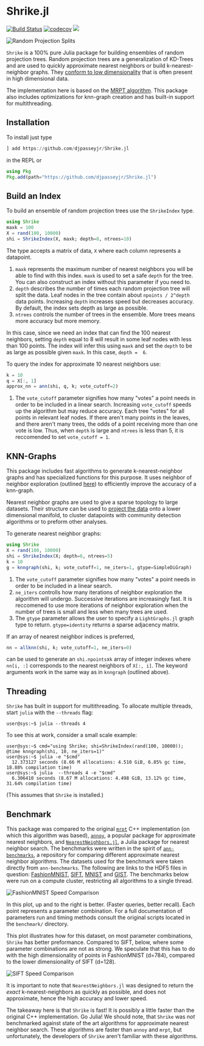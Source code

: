 # Shrike.jl
[![Build Status](https://github.com/djpasseyjr/Shrike.jl/actions/workflows/ci.yml/badge.svg)](https://github.com/djpasseyjr/Shrike.jl/actions/workflows/ci.yml/badge.svg)
[![codecov](https://codecov.io/gh/djpasseyjr/Shrike.jl/branch/main/graph/badge.svg?token=S7PNXQOLQK)](https://codecov.io/gh/djpasseyjr/Shrike.jl)
[![](https://img.shields.io/badge/docs-dev-blue.svg)](https://djpasseyjr.github.io/Shrike.jl/dev)

![Random Projection Splits](https://github.com/djpasseyjr/Shrike.jl/raw/main/docs/src/images/rppartition.png)

`Shrike` is a 100% pure Julia package for building ensembles of random projection trees. Random projection trees are a generalization of KD-Trees and are used to quickly approximate nearest neighbors or build k-nearest-neighbor graphs. They [conform to low dimensionality](https://cseweb.ucsd.edu/~dasgupta/papers/rptree-stoc.pdf) that is often present in high dimensional data.

The implementation here is based on the [MRPT algorithm](https://helda.helsinki.fi//bitstream/handle/10138/301147/Hyvonen_Pitkanen_2016_Fast_Nearest.pdf?sequence=1). This package also includes optimizations for knn-graph creation and has built-in support for multithreading.

## Installation

To install just type

```jl
] add https://github.com/djpasseyjr/Shrike.jl
```

in the REPL or

```jl
using Pkg
Pkg.add(path="https://github.com/djpasseyjr/Shrike.jl")
```

## Build an Index

To build an ensemble of random projection trees use the `ShrikeIndex` type.

```jl
using Shrike
maxk = 100
X = rand(100, 10000)
shi = ShrikeIndex(X, maxk; depth=8, ntrees=10)
```
The type accepts a matrix of data, `X` where each column represents a datapoint.

1. `maxk` represents the maximum number of nearest neighbors you will be able to find with this index.
`maxk` is used to set a safe `depth` for the tree. You can also construct an index without this parameter if you need to.
2. `depth` describes the number of times each random projection tree will split the data. Leaf nodes in the tree contain about `npoints / 2^depth` data points. Increasing `depth` increases speed but decreases accuracy. By default, the index sets depth as large as possible.
3. `ntrees` controls the number of trees in the ensemble. More trees means more accuracy but more memory.

In this case, since we need an index that can find the 100 nearest neighbors, setting `depth` equal to 8 will result in
some leaf nodes with less than 100 points. The index will infer this using `maxk` and set the `depth` to be as large as
possible given `maxk`. In this case, `depth =  6`.

To query the index for approximate 10 nearest neighbors use:

```jl
k = 10
q = X[:, 1]
approx_nn = ann(shi, q, k; vote_cutoff=2)
```

1. The `vote_cutoff` parameter signifies how many "votes" a point needs in order to be included in a linear search. Increasing `vote_cutoff` speeds up the algorithm but may reduce accuracy. Each tree "votes" for all points in relevant leaf nodes. If there aren't many points in the leaves, and there aren't many trees, the odds of a point receiving more than one vote is low. Thus, when `depth` is large and `ntrees` is less than 5, it is reccomended to set `vote_cutoff = 1`.

## KNN-Graphs

This package includes fast algorithms to generate k-nearest-neighbor graphs and has specialized functions for this purpose. It uses neighbor of neighbor exploration (outlined [here](https://arxiv.org/pdf/1602.00370.pdf)) to efficiently improve the accuracy of a knn-graph.

Nearest neighbor graphs are used to give a sparse topology to large datasets. Their structure can be used to [project the data](https://arxiv.org/pdf/1602.00370.pdf) onto a lower dimensional manifold, to cluster datapoints with community detection algorithms or to preform other analyses.

To generate nearest neighbor graphs:

```jl
using Shrike
X = rand(100, 10000)
shi = ShrikeIndex(X; depth=6, ntrees=5)
k = 10
g = knngraph(shi, k; vote_cutoff=1, ne_iters=1, gtype=SimpleDiGraph)
```
1. The `vote_cutoff` parameter signifies how many "votes" a point needs in order to be included in a linear search.
2. `ne_iters` controlls how many iterations of neighbor exploration the algorithm will undergo. Successive iterations are increasingly fast. It is reccomened to use more iterations of neighbor exploration when the number of trees is small and less when many trees are used.
3. The `gtype` parameter allows the user to specify a `LightGraphs.jl` graph type to return. `gtype=identity` returns a sparse adjacency matrix.

If an array of nearest neighbor indices is preferred,

```jl
nn = allknn(shi, k; vote_cutoff=1, ne_iters=0)
```

can be used to generate an `shi.npoints`x`k` array of integer indexes where `nn[i, :]` corresponds to the nearest neighbors of `X[:, i]`. The keyword arguments work in the same way as in `knngraph` (outlined above).

## Threading

`Shrike` has built in support for multithreading. To allocate multiple threads, start `julia` with the `--threads` flag:

```console
user@sys:~$ julia --threads 4
```

To see this at work, consider a small scale example:
```console
user@sys:~$ cmd="using Shrike; shi=ShrikeIndex(rand(100, 10000)); @time knngraph(shi, 10, ne_iters=1)"
user@sys:~$ julia -e "$cmd"
  12.373127 seconds (8.66 M allocations: 4.510 GiB, 6.85% gc time, 18.88% compilation time)
user@sys:~$ julia  --threads 4 -e "$cmd"
  6.306410 seconds (8.67 M allocations: 4.498 GiB, 13.12% gc time, 31.64% compilation time)
```
(This assumes that `Shrike` is installed.)

## Benchmark

This package was compared to the original [`mrpt`](https://github.com/vioshyvo/mrpt) C++ implementation (on which this algorithm was based), [`annoy`](https://github.com/spotify/annoy), a popular package for approximate nearest neighbors, and [`NearestNeighbors.jl`](https://github.com/KristofferC/NearestNeighbors.jl), a Julia package for nearest neighbor search. The benchmarks were written in the spirit of [`ann-benchmarks`](https://github.com/erikbern/ann-benchmarks), a repository for comparing different approximate nearest neighbor algorithms. The datasets used for the benchmark were taken directly from `ann-benchmarks`. The following are links to the HDF5 files in question: [FashionMNIST](http://ann-benchmarks.com/fashion-mnist-784-euclidean.hdf5), [SIFT](http://ann-benchmarks.com/sift-128-euclidean.hdf5), [MNIST](http://ann-benchmarks.com/mnist-784-euclidean.hdf5) and [GIST](http://ann-benchmarks.com/gist-960-euclidean.hdf5). The benchmarks below were run on a compute cluster, restricting all algorithms to a single thread.

![FashionMNIST Speed Comparison](https://github.com/djpasseyjr/Shrike.jl/raw/main/docs/src/images/fashionmnist_bm.png)

In this plot, up and to the right is better. (Faster queries, better recall). Each point represents a parameter combination. For a full documentation of parameters run and timing methods consult the original scripts located in the `benchmark/` directory.

This plot illustrates how for this dataset, on most parameter combinations, `Shrike` has better preformance. Compared to SIFT, below, where some parameter combinations are not as strong. We speculate that this has to do with the high dimensionality of points in FashionMNIST (d=784), compared to the lower dimensionality of SIFT (d=128).

![SIFT Speed Comparison](https://github.com/djpasseyjr/Shrike.jl/raw/main/docs/src/images/sift_bm.png)

It is important to note that `NearestNeighbors.jl` was designed to return the *exact* k-nearest-neighbors as quickly as possible, and does not approximate, hence the high accuracy and lower speed.

The takeaway here is that `Shrike` is fast! It is possibly a little faster than the original C++ implementation. Go Julia! We should note, that `Shrike` was *not* benchmarked against state of the art algorithms for approximate nearest neighbor search. These algorithms are faster than `annoy` and `mrpt`, but unfortunately, the developers of `Shrike` aren't familiar with these algorithms.
